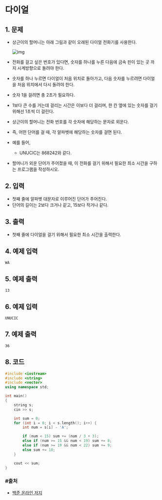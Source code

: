 # 다이얼

## 1. 문제

- 상근이의 할머니는 아래 그림과 같이 오래된 다이얼 전화기를 사용한다.

  ![img](https://upload.acmicpc.net/9c88dd24-3a4c-4a09-bc50-e6496958214d/-/preview/)

- 전화를 걸고 싶은 번호가 있다면, 숫자를 하나를 누른 다음에 금속 핀이 있는 곳 까지 시계방향으로 돌려야 한다.

- 숫자를 하나 누르면 다이얼이 처음 위치로 돌아가고, 다음 숫자를 누르려면 다이얼을 처음 위치에서 다시 돌려야 한다.

- 숫자 1을 걸려면 총 2초가 필요하다.

- 1보다 큰 수를 거는데 걸리는 시간은 이보다 더 걸리며, 한 칸 옆에 있는 숫자를 걸기 위해선 1초씩 더 걸린다.

- 상근이의 할머니는 전화 번호를 각 숫자에 해당하는 문자로 외운다.

- 즉, 어떤 단어를 걸 때, 각 알파벳에 해당하는 숫자를 걸면 된다.

- 예를 들어, 

  - UNUCIC는 868242와 같다.

- 할머니가 외운 단어가 주어졌을 때, 이 전화를 걸기 위해서 필요한 최소 시간을 구하는 프로그램을 작성하시오.

## 2. 입력
- 첫째 줄에 알파벳 대문자로 이루어진 단어가 주어진다.
- 단어의 길이는 2보다 크거나 같고, 15보다 작거나 같다.

## 3. 출력

- 첫째 줄에 다이얼을 걸기 위해서 필요한 최소 시간을 출력한다.


## 4. 예제 입력
```
WA
```

## 5. 예제 출력
```
13
```

## 6. 예제 입력

```
UNUCIC
```

## 7. 예제 출력

```
36
```

## 8. 코드

```c++
#include <iostream>
#include <string>
#include <vector>
using namespace std;

int main()
{
	string s;
	cin >> s;

	int sum = 0;
	for (int i = 0; i < s.length(); i++) {
		int num = s[i] - 'A';

		if (num < 15) sum += (num / 3 + 3);
		else if (num >= 15 && num < 19) sum += 8;
		else if (num >= 19 && num < 22) sum += 9;
		else sum += 10;
	}

	cout << sum;
}
```



### #출처

- [백준 온라인 저지](https://www.acmicpc.net/problem/5622)
